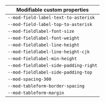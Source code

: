 | Modifiable custom properties          |
| ------------------------------------- |
| `--mod-field-label-text-to-asterisk`  |
| `--mod-field-label-top-to-asterisk`   |
| `--mod-fieldlabel-font-size`          |
| `--mod-fieldlabel-font-weight`        |
| `--mod-fieldlabel-line-height`        |
| `--mod-fieldlabel-line-height-cjk`    |
| `--mod-fieldlabel-min-height`         |
| `--mod-fieldlabel-side-padding-right` |
| `--mod-fieldlabel-side-padding-top`   |
| `--mod-spacing-300`                   |
| `--mod-tableform-border-spacing`      |
| `--mod-tableform-margin`              |

